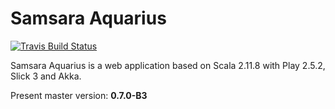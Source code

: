 # Samsara Aquarius

[![Travis Build Status](https://travis-ci.org/sczyh30/samsara-aquarius.svg?branch=master)](https://travis-ci.org/sczyh30/samsara-aquarius)

Samsara Aquarius is a web application based on Scala 2.11.8 with Play 2.5.2, Slick 3 and Akka.

Present master version: **0.7.0-B3**
